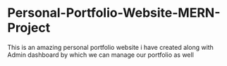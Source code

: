# Personal-Portfolio-Website-MERN-Project
This is an amazing personal portfolio website i have created along with Admin dashboard by which we can manage our portfolio as well 

